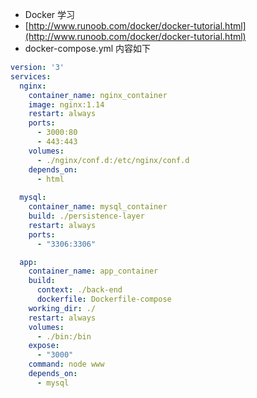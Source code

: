 * Docker 学习
* [http://www.runoob.com/docker/docker-tutorial.html](http://www.runoob.com/docker/docker-tutorial.html)
* docker-compose.yml 内容如下
```yml
version: '3'
services:
  nginx:
    container_name: nginx_container
    image: nginx:1.14
    restart: always
    ports:
      - 3000:80
      - 443:443
    volumes:
      - ./nginx/conf.d:/etc/nginx/conf.d
    depends_on:
      - html
  
  mysql:
    container_name: mysql_container
    build: ./persistence-layer
    restart: always
    ports:
      - "3306:3306"

  app:
    container_name: app_container
    build:
      context: ./back-end
      dockerfile: Dockerfile-compose
    working_dir: ./
    restart: always
    volumes:
      - ./bin:/bin
    expose:
      - "3000"
    command: node www
    depends_on:
      - mysql
```